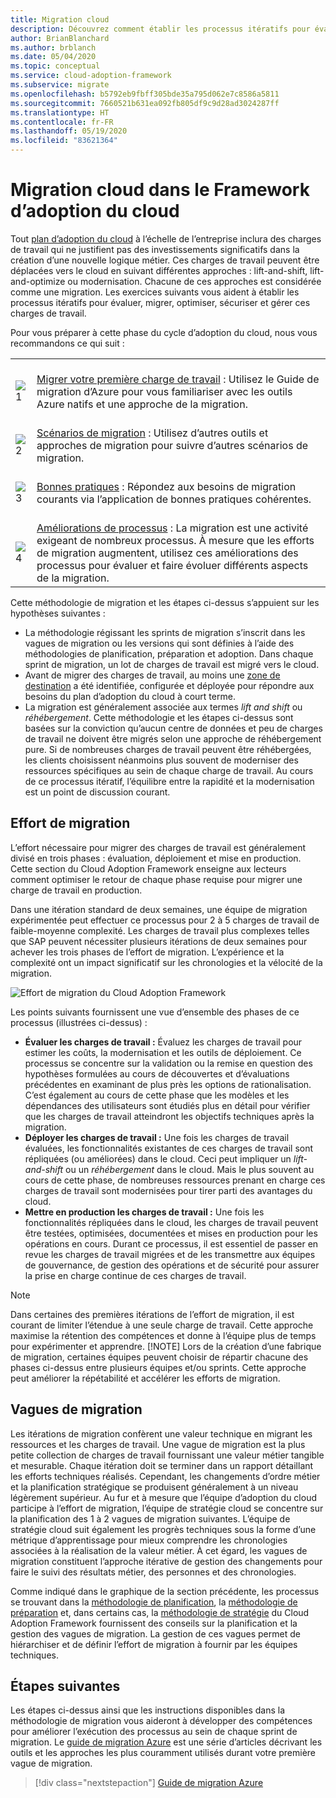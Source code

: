 ```yaml
---
title: Migration cloud
description: Découvrez comment établir les processus itératifs pour évaluer, migrer, optimiser, sécuriser et gérer les charges de travail que vous voulez migrer dans le cloud.
author: BrianBlanchard
ms.author: brblanch
ms.date: 05/04/2020
ms.topic: conceptual
ms.service: cloud-adoption-framework
ms.subservice: migrate
ms.openlocfilehash: b5792eb9fbff305bde35a795d062e7c8586a5811
ms.sourcegitcommit: 7660521b631ea092fb805df9c9d28ad3024287ff
ms.translationtype: HT
ms.contentlocale: fr-FR
ms.lasthandoff: 05/19/2020
ms.locfileid: "83621364"
---
```

# <a name="cloud-migration-in-the-cloud-adoption-framework"></a>Migration cloud dans le Framework d’adoption du cloud

Tout [plan d’adoption du cloud](../plan/index.md) à l’échelle de l’entreprise inclura des charges de travail qui ne justifient pas des investissements significatifs dans la création d’une nouvelle logique métier. Ces charges de travail peuvent être déplacées vers le cloud en suivant différentes approches : lift-and-shift, lift-and-optimize ou modernisation. Chacune de ces approches est considérée comme une migration. Les exercices suivants vous aident à établir les processus itératifs pour évaluer, migrer, optimiser, sécuriser et gérer ces charges de travail.

Pour vous préparer à cette phase du cycle d’adoption du cloud, nous vous recommandons ce qui suit :

<!-- markdownlint-disable MD033 -->

| | |
|---|---|
| <br> ![1](../_images/icons/1.png) | <br> [Migrer votre première charge de travail](./azure-migration-guide/index.md) : Utilisez le Guide de migration d’Azure pour vous familiariser avec les outils Azure natifs et une approche de la migration.                                |
| <br> ![2](../_images/icons/2.png) | <br> [Scénarios de migration](./azure-best-practices/index.md) : Utilisez d’autres outils et approches de migration pour suivre d’autres scénarios de migration.                                |
| <br> ![3](../_images/icons/3.png) | <br> [Bonnes pratiques](./azure-best-practices/index.md) : Répondez aux besoins de migration courants via l’application de bonnes pratiques cohérentes.                                |
| <br> ![4](../_images/icons/4.png) | <br> [Améliorations de processus](./migration-considerations/index.md) : La migration est une activité exigeant de nombreux processus. À mesure que les efforts de migration augmentent, utilisez ces améliorations des processus pour évaluer et faire évoluer différents aspects de la migration.                        |

<!-- markdownlint-enable MD033 -->

Cette méthodologie de migration et les étapes ci-dessus s’appuient sur les hypothèses suivantes :

- La méthodologie régissant les sprints de migration s’inscrit dans les vagues de migration ou les versions qui sont définies à l’aide des méthodologies de planification, préparation et adoption. Dans chaque sprint de migration, un lot de charges de travail est migré vers le cloud.
- Avant de migrer des charges de travail, au moins une [zone de destination](../ready/index.md) a été identifiée, configurée et déployée pour répondre aux besoins du plan d’adoption du cloud à court terme.
- La migration est généralement associée aux termes _lift and shift_ ou _réhébergement_. Cette méthodologie et les étapes ci-dessus sont basées sur la conviction qu’aucun centre de données et peu de charges de travail ne doivent être migrés selon une approche de réhébergement pure. Si de nombreuses charges de travail peuvent être réhébergées, les clients choisissent néanmoins plus souvent de moderniser des ressources spécifiques au sein de chaque charge de travail. Au cours de ce processus itératif, l’équilibre entre la rapidité et la modernisation est un point de discussion courant.

## <a name="migration-effort"></a>Effort de migration

L’effort nécessaire pour migrer des charges de travail est généralement divisé en trois phases : évaluation, déploiement et mise en production. Cette section du Cloud Adoption Framework enseigne aux lecteurs comment optimiser le retour de chaque phase requise pour migrer une charge de travail en production.

Dans une itération standard de deux semaines, une équipe de migration expérimentée peut effectuer ce processus pour 2 à 5 charges de travail de faible-moyenne complexité. Les charges de travail plus complexes telles que SAP peuvent nécessiter plusieurs itérations de deux semaines pour achever les trois phases de l’effort de migration. L’expérience et la complexité ont un impact significatif sur les chronologies et la vélocité de la migration.

![Effort de migration du Cloud Adoption Framework](../_images/migrate/methodology.png)

Les points suivants fournissent une vue d’ensemble des phases de ce processus (illustrées ci-dessus) :

- **Évaluer les charges de travail :** Évaluez les charges de travail pour estimer les coûts, la modernisation et les outils de déploiement. Ce processus se concentre sur la validation ou la remise en question des hypothèses formulées au cours de découvertes et d’évaluations précédentes en examinant de plus près les options de rationalisation. C’est également au cours de cette phase que les modèles et les dépendances des utilisateurs sont étudiés plus en détail pour vérifier que les charges de travail atteindront les objectifs techniques après la migration.
- **Déployer les charges de travail :** Une fois les charges de travail évaluées, les fonctionnalités existantes de ces charges de travail sont répliquées (ou améliorées) dans le cloud. Ceci peut impliquer un _lift-and-shift_ ou un _réhébergement_ dans le cloud. Mais le plus souvent au cours de cette phase, de nombreuses ressources prenant en charge ces charges de travail sont modernisées pour tirer parti des avantages du cloud.
- **Mettre en production les charges de travail :** Une fois les fonctionnalités répliquées dans le cloud, les charges de travail peuvent être testées, optimisées, documentées et mises en production pour les opérations en cours. Durant ce processus, il est essentiel de passer en revue les charges de travail migrées et de les transmettre aux équipes de gouvernance, de gestion des opérations et de sécurité pour assurer la prise en charge continue de ces charges de travail.

> [!NOTE]
> Dans certaines des premières itérations de l’effort de migration, il est courant de limiter l’étendue à une seule charge de travail. Cette approche maximise la rétention des compétences et donne à l’équipe plus de temps pour expérimenter et apprendre.
> [!NOTE]
> Lors de la création d’une fabrique de migration, certaines équipes peuvent choisir de répartir chacune des phases ci-dessus entre plusieurs équipes et/ou sprints. Cette approche peut améliorer la répétabilité et accélérer les efforts de migration.

## <a name="migration-waves"></a>Vagues de migration

Les itérations de migration confèrent une valeur technique en migrant les ressources et les charges de travail. Une vague de migration est la plus petite collection de charges de travail fournissant une valeur métier tangible et mesurable. Chaque itération doit se terminer dans un rapport détaillant les efforts techniques réalisés. Cependant, les changements d’ordre métier et la planification stratégique se produisent généralement à un niveau légèrement supérieur. Au fur et à mesure que l’équipe d’adoption du cloud participe à l’effort de migration, l’équipe de stratégie cloud se concentre sur la planification des 1 à 2 vagues de migration suivantes. L’équipe de stratégie cloud suit également les progrès techniques sous la forme d’une métrique d’apprentissage pour mieux comprendre les chronologies associées à la réalisation de la valeur métier. À cet égard, les vagues de migration constituent l’approche itérative de gestion des changements pour faire le suivi des résultats métier, des personnes et des chronologies.

Comme indiqué dans le graphique de la section précédente, les processus se trouvant dans la [méthodologie de planification](../plan/index.md), la [méthodologie de préparation](../ready/index.md) et, dans certains cas, la [méthodologie de stratégie](../strategy/index.md) du Cloud Adoption Framework fournissent des conseils sur la planification et la gestion des vagues de migration. La gestion de ces vagues permet de hiérarchiser et de définir l’effort de migration à fournir par les équipes techniques.

## <a name="next-steps"></a>Étapes suivantes

Les étapes ci-dessus ainsi que les instructions disponibles dans la méthodologie de migration vous aideront à développer des compétences pour améliorer l’exécution des processus au sein de chaque sprint de migration. Le [guide de migration Azure](./azure-migration-guide/index.md) est une série d’articles décrivant les outils et les approches les plus couramment utilisés durant votre première vague de migration.

> [!div class="nextstepaction"]
> [Guide de migration Azure](./azure-migration-guide/index.md)
